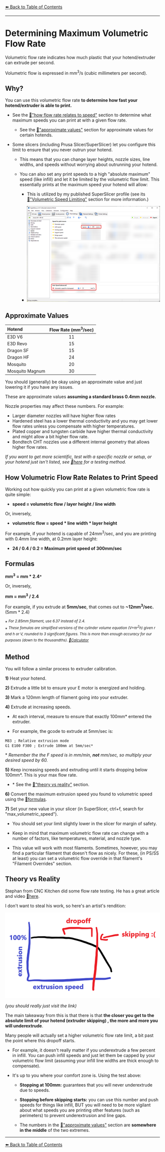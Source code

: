 [:arrow_left: Back to Table of Contents](/README.md)

---
# Determining Maximum Volumetric Flow Rate

Volumetric flow rate indicates how much plastic that your hotend/extruder can extrude per second.

Volumetric flow is expressed in mm<sup>3</sup>/s (cubic millimeters per second).
## Why?
You can use this volumetric flow rate **to determine how fast your hotend/extruder is able to print.**

- See the [:pushpin:"how flow rate relates to speed"](/articles/determining_max_volumetric_flow_rate.md#how-volumetric-flow-rate-relates-to-print-speed) section to determine what maximum speeds you can print at with a given flow rate.

    - See the [:pushpin:"approximate values"](/articles/determining_max_volumetric_flow_rate.md#approximate-values) section for approximate values for certain hotends.

- Some slicers (including Prusa Slicer/SuperSlicer) let you configure this limit to ensure that you never outrun your hotend.

    - This means that you can change layer heights, nozzle sizes, line widths, and speeds without worrying about outrunning your hotend. 

    - You can also set any print speeds to a high "absolute maximum" speed (like infill) and let it be limited by the volumetric flow limit. This essentially prints at the maximum speed your hotend will allow:
        - This is utilized by my published SuperSlicer profile (see its [:page_facing_up:"Volumetric Speed Limiting"](https://github.com/AndrewEllis93/Ellis-PIF-Profile#volumetric-speed-limiting) section for more information.)

        - ![](/images/Volumetric-SS.png) 
## Approximate Values

| Hotend     | Flow Rate (mm<sup>3</sup>/sec) |
| :---        |    :----:   |
| E3D V6            | 11
| E3D Revo            | 15
| Dragon SF| 15
| Dragon HF| 24
| Mosquito| 20
| Mosquito Magnum| 30

You should (generally) be okay using an approximate value and just lowering it if you have any issues. 

These are approximate values **assuming a standard brass 0.4mm nozzle.** 

Nozzle properties may affect these numbers. For example:
- Larger diameter nozzles will have higher flow rates
- Hardened steel has a lower thermal conductivity and you may get lower flow rates unless you compensate with higher temperatures. 
- Plated copper and tungsten carbide have higher thermal conductivity and might allow a bit higher flow rate. 
- Bondtech CHT nozzles use a different internal geometry that allows higher flow rates.

*If you want to get more scientific, test with a specific nozzle or setup, or your hotend just isn't listed, see [:pushpin:here](/articles/determining_max_volumetric_flow_rate.md#method) for a testing method.*

## How Volumetric Flow Rate Relates to Print Speed

Working out how quickly you can print at a given volumetric flow rate is quite simple:

- **speed = volumetric flow / layer height / line width**

Or, inversely,
- **volumetric flow = speed * line width * layer height**

For example, if your hotend is capable of 24mm<sup>3</sup>/sec, and you are printing with 0.4mm line width, at 0.2mm layer height:

- **24 / 0.4 / 0.2 = Maximum print speed of 300mm/sec**

## Formulas

**mm<sup>3</sup> = mm * 2.4***

Or, inversely, 

**mm = mm<sup>3</sup> / 2.4**

For example, if you extrude at **5mm/sec**, that comes out to **~12mm<sup>3</sup>/sec.** (5mm * 2.4)

\* <sup>*For 2.85mm filament, use 6.37 instead of 2.4.*</sup>\
\* <sup>*These fomulas are simplified versions of the cylinder volume equation (V=πr<sup>2</sup>h) given r and h or V, rounded to 3 significant figures. This is more than enough accuracy for our purposes (down to the thousandths). [:page_facing_up:Calculator](https://www.calculatorsoup.com/calculators/geometry-solids/cylinder.php)*</sup>

## Method

You will follow a similar process to extruder calibration. 

**1)** Heat your hotend. 

**2)** Extrude a little bit to ensure your E motor is energized and holding.

**3)** Mark a 120mm length of filament going into your extruder.

**4)** Extrude at increasing speeds. 
- At each interval, measure to ensure that exactly 100mm* entered the extruder.

- For example, the gcode to extrude at 5mm/sec is:
```
M83 ; Relative extrusion mode
G1 E100 F300 ; Extrude 100mm at 5mm/sec*
```
\* *Remember the the F speed is in mm/min, **not** mm/sec, so multiply your desired speed by 60.*

**5)** Keep increasing speeds and extruding until it starts dropping below 100mm\*. This is your max flow rate. 

- \* See the [:pushpin:"theory vs reality"](/articles/determining_max_volumetric_flow_rate.md#theory-vs-reality) section.

**6)** Convert the maximum extrusion speed you found to volumetric speed using the [:pushpin:formulas](/articles/determining_max_volumetric_flow_rate.md#formulas).

**7)** Set your new value in your slicer (in SuperSlicer, ctrl+f, search for "max_volumetric_speed").

- You should set your limit slightly lower in the slicer for margin of safety.

- Keep in mind that maximum volumetric flow rate can change with a number of factors, like temperatures, material, and nozzle type. 

- This value will work with most filaments. Sometimes, however, you may find a particular filament that doesn't flow as nicely. For these, (in PS/SS at least) you can set a volumetric flow override in that filament's "Filament Overrides" section.
## Theory vs Reality
Stephan from CNC Kitchen did some flow rate testing. He has a great article and video [:page_facing_up:here](https://www.cnckitchen.com/blog/flow-rate-benchmarking-of-a-hotend).

I don't want to steal his work, so here's an artist's rendition:

![](/images/extrusion-dropoff.png) 

*(you should really just visit the link)*


The main takeaway from this is that there is that **the closer you get to the absolute limit of your hotend (extruder skipping) , the more and more you will underextrude**.

Many people will actually set a higher volumetric flow rate limit, a bit past the point where this dropoff starts.

- For example, it doesn't really matter if you underextrude a few percent in infill. You can push infill speeds and just let them be capped by your volumetric flow limit (assuming your infill line widths are thick enough to compensate).

- It's up to you where your comfort zone is. Using the test above: 
    - **Stopping at 100mm:** guarantees that you will never underextrude due to speeds. 

    - **Stopping before skipping starts:** you can use this number and push speeds for things like infill, BUT you will need to be more vigilant about what speeds you are printing other features (such as perimeters) to prevent underextrusion and line gaps.

    - The numbers in the [:pushpin:"approximate values"](/articles/determining_max_volumetric_flow_rate.md#approximate-values) section are **somewhere in the middle** of the two extremes.

---
[:arrow_left: Back to Table of Contents](/README.md)